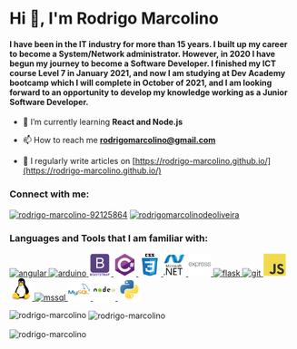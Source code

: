 <h1 align="left">Hi 👋, I'm Rodrigo Marcolino</h1>
<h4 align="left">I have been in the IT industry for more than 15 years. I built up my career to become a System/Network administrator. However,  in 2020 I have begun my journey to become a Software Developer. I finished my ICT course Level 7 in January 2021, and now I am studying at Dev Academy bootcamp which I will complete in October of 2021, and I am looking forward to an opportunity to develop my knowledge working as a Junior Software Developer.</h4>

- 🌱 I’m currently learning **React and Node.js**

- 📫 How to reach me **rodrigomarcolino@gmail.com**
- 📝 I regularly write articles on [https://rodrigo-marcolino.github.io/](https://rodrigo-marcolino.github.io/)

<h3 align="left">Connect with me:</h3>
<p align="left">
<a href="https://linkedin.com/in/rodrigo-marcolino-92125864" target="blank"><img align="center" src="https://raw.githubusercontent.com/rahuldkjain/github-profile-readme-generator/master/src/images/icons/Social/linked-in-alt.svg" alt="rodrigo-marcolino-92125864" height="30" width="40" /></a>
<a href="https://instagram.com/rodrigomarcolinodeoliveira" target="blank"><img align="center" src="https://raw.githubusercontent.com/rahuldkjain/github-profile-readme-generator/master/src/images/icons/Social/instagram.svg" alt="rodrigomarcolinodeoliveira" height="30" width="40" /></a>
</p>

<h3 align="left">Languages and Tools that I am familiar with:</h3>
<p align="left"> <a href="https://angular.io" target="_blank"> <img src="https://angular.io/assets/images/logos/angular/angular.svg" alt="angular" width="40" height="40"/> </a> <a href="https://www.arduino.cc/" target="_blank"> <img src="https://cdn.worldvectorlogo.com/logos/arduino-1.svg" alt="arduino" width="40" height="40"/> </a> <a href="https://getbootstrap.com" target="_blank"> <img src="https://raw.githubusercontent.com/devicons/devicon/master/icons/bootstrap/bootstrap-plain-wordmark.svg" alt="bootstrap" width="40" height="40"/> </a> <a href="https://www.w3schools.com/cs/" target="_blank"> <img src="https://raw.githubusercontent.com/devicons/devicon/master/icons/csharp/csharp-original.svg" alt="csharp" width="40" height="40"/> </a> <a href="https://www.w3schools.com/css/" target="_blank"> <img src="https://raw.githubusercontent.com/devicons/devicon/master/icons/css3/css3-original-wordmark.svg" alt="css3" width="40" height="40"/> </a> <a href="https://dotnet.microsoft.com/" target="_blank"> <img src="https://raw.githubusercontent.com/devicons/devicon/master/icons/dot-net/dot-net-original-wordmark.svg" alt="dotnet" width="40" height="40"/> </a> <a href="https://expressjs.com" target="_blank"> <img src="https://raw.githubusercontent.com/devicons/devicon/master/icons/express/express-original-wordmark.svg" alt="express" width="40" height="40"/> </a> <a href="https://flask.palletsprojects.com/" target="_blank"> <img src="https://www.vectorlogo.zone/logos/pocoo_flask/pocoo_flask-icon.svg" alt="flask" width="40" height="40"/> </a> <a href="https://git-scm.com/" target="_blank"> <img src="https://www.vectorlogo.zone/logos/git-scm/git-scm-icon.svg" alt="git" width="40" height="40"/> </a> <a href="https://developer.mozilla.org/en-US/docs/Web/JavaScript" target="_blank"> <img src="https://raw.githubusercontent.com/devicons/devicon/master/icons/javascript/javascript-original.svg" alt="javascript" width="40" height="40"/> </a> <a href="https://www.linux.org/" target="_blank"> <img src="https://raw.githubusercontent.com/devicons/devicon/master/icons/linux/linux-original.svg" alt="linux" width="40" height="40"/> </a> <a href="https://www.microsoft.com/en-us/sql-server" target="_blank"> <img src="https://www.svgrepo.com/show/303229/microsoft-sql-server-logo.svg" alt="mssql" width="40" height="40"/> </a> <a href="https://www.mysql.com/" target="_blank"> <img src="https://raw.githubusercontent.com/devicons/devicon/master/icons/mysql/mysql-original-wordmark.svg" alt="mysql" width="40" height="40"/> </a> <a href="https://nodejs.org" target="_blank"> <img src="https://raw.githubusercontent.com/devicons/devicon/master/icons/nodejs/nodejs-original-wordmark.svg" alt="nodejs" width="40" height="40"/> </a> <a href="https://www.python.org" target="_blank"> <img src="https://raw.githubusercontent.com/devicons/devicon/master/icons/python/python-original.svg" alt="python" width="40" height="40"/></a>

<p><img align="left" src="https://github-readme-stats.vercel.app/api/top-langs?username=rodrigo-marcolino&show_icons=true&locale=en&layout=compact&count_private=true&theme=dark" alt="rodrigo-marcolino" /></p>

<p>&nbsp;<img align="center" src="https://github-readme-stats.vercel.app/api?username=rodrigo-marcolino&show_icons=true&locale=en&count_private=true&theme=dark" alt="rodrigo-marcolino" /></p>

<p><img align="center" src="https://github-readme-streak-stats.herokuapp.com/?user=rodrigo-marcolino&count_private=true&theme=dark" alt="rodrigo-marcolino" /></p>


